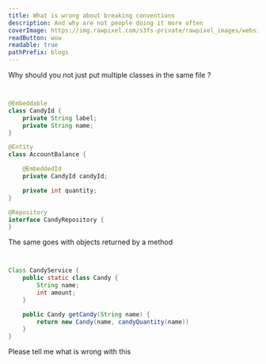 ```yaml
---
title: What is wrong about breaking conventions
description: And why are not people doing it more often
coverImage: https://img.rawpixel.com/s3fs-private/rawpixel_images/website_content/pd223-pdzhengyan00044-image.jpg?w=1000&dpr=1&fit=default&crop=default&q=65&vib=3&con=3&usm=15&bg=F4F4F3&ixlib=js-2.2.1&s=a3aa8ff9a6a62f81a96500e558ece500
readButton: wow
readable: true
pathPrefix: blogs
---
```


Why should you not just put multiple classes in the same file ?

```java


@Embeddable
class CandyId {
    private String label;
    private String name;
}

@Entity
class AccountBalance {

    @EmbeddedId
    private CandyId candyId;

    private int quantity;
}

@Repository
interface CandyRepository {
}

```

The same goes with objects returned by a method

```java


Class CandyService {
    public static class Candy {
        String name;
        int amount;
    }

    public Candy getCandy(String name) {
        return new Candy(name, candyQuantity(name))
    }
}
```

Please tell me what is wrong with this